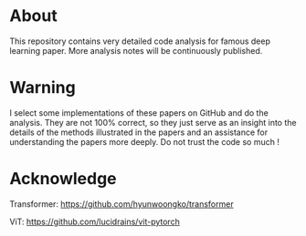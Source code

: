 <h1>About</h1>

This repository contains very detailed code analysis for famous deep learning paper. More analysis notes will be continuously published.

<h1>Warning</h1>

I select some implementations of these papers on GitHub and do the analysis. They are not 100% correct, so they just serve as an insight into the details of the methods illustrated in the papers and an assistance for understanding the papers more deeply. Do not trust the code so much !

<h1>Acknowledge</h1>

Transformer: https://github.com/hyunwoongko/transformer

ViT: https://github.com/lucidrains/vit-pytorch
